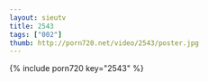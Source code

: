 ```yaml
--- 
layout: sieutv
title: 2543
tags: ["002"]
thumb: http://porn720.net/video/2543/poster.jpg
---
```

{% include porn720 key="2543" %} 
